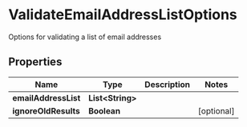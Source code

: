 

# ValidateEmailAddressListOptions

Options for validating a list of email addresses

## Properties

| Name | Type | Description | Notes |
|------------ | ------------- | ------------- | -------------|
|**emailAddressList** | **List&lt;String&gt;** |  |  |
|**ignoreOldResults** | **Boolean** |  |  [optional] |



